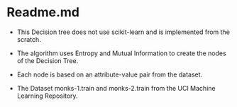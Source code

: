 # Readme.md

* This Decision tree does not use scikit-learn and is implemented from the scratch.

* The algorithm uses Entropy and Mutual Information to create the nodes of the Decision Tree.

* Each node is based on an attribute-value pair from the dataset.

* The Dataset monks-1.train and monks-2.train from the UCI Machine Learning Repository.
